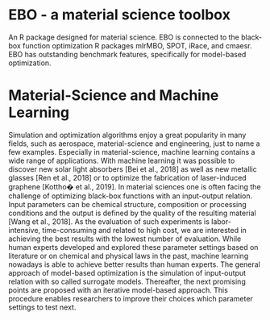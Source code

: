 # EBO - a material science toolbox

An R package designed for material science. EBO is connected to the black-box function optimization R packages mlrMBO, SPOT, iRace, and cmaesr. EBO has outstanding benchmark features, specifically for model-based optimization.

# Material-Science and Machine Learning

Simulation and optimization algorithms enjoy a great popularity in many fields, such as aerospace, material-science and engineering, just to name a few examples. Especially in material-science, machine learning contains a wide range of applications. With machine learning it was possible to discover new solar light absorbers [Bei et al., 2018] as well as new metallic glasses [Ren et al., 2018] or to optimize the fabrication of laser-induced graphene [Kottho� et al., 2019]. In material sciences one is often facing the challenge of optimizing black-box functions with an input-output relation. Input parameters can be chemical structure, composition or processing conditions and the output is defined by the quality of the resulting material [Wang et al., 2018]. As the evaluation of such experiments is labor-intensive, time-consuming and related to high cost, we are interested in achieving the best results with the lowest number of evaluation. While human experts developed and explored these parameter settings based on literature or on chemical and physical laws in the past, machine learning nowadays is able to achieve better results than human experts. The general approach of model-based optimization is the simulation of input-output relation with so called surrogate models. Thereafter, the next promising points are proposed with an iterative model-based approach. This procedure enables researchers to improve their choices which parameter settings to test next.
